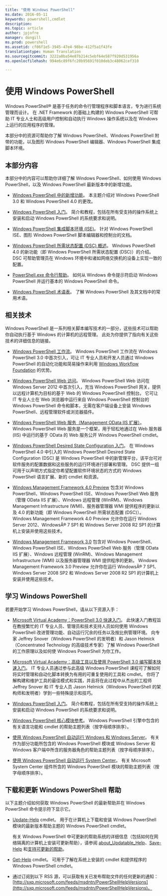 ```yaml
---
title: "使用 Windows PowerShell"
ms.date: 2016-05-11
keywords: powershell,cmdlet
description: 
ms.topic: article
author: jpjofre
manager: dongill
ms.prod: powershell
ms.assetid: cf06f1e5-3945-47e4-98be-412f5a1f43fe
translationtype: Human Translation
ms.sourcegitcommit: 3222a0ba54e87b214c5ebf64e587f920d531956a
ms.openlocfilehash: 994e6c89f6fc20b95691f010deb3c48062cef310

---
```


# 使用 Windows PowerShell
Windows PowerShell® 是基于任务的命令行管理程序和脚本语言，专为进行系统管理而设计。 在 .NET Framework 的基础上构建的 Windows PowerShell 可帮助 IT 专业人士和高级用户控制和自动执行 Windows 操作系统以及在 Windows 上运行的应用程序的管理。

本部分中的资源可帮助你了解 Windows PowerShell、Windows PowerShell 附带的功能，以及图形 Windows PowerShell 编辑器、Windows PowerShell 集成脚本环境。

## 本部分内容
本部分中的内容可以帮助你详细了解 Windows PowerShell、如何使用 Windows PowerShell，以及 Windows PowerShell 最新版本中的新增功能。

-   [Windows PowerShell 中的新增功能](../../whats-new/What-s-New-in-Windows-PowerShell-50.md)。 本主题介绍对 Windows PowerShell 3.0 和 Windows PowerShell 4.0 的更改。

-   [Windows PowerShell 入门](../Getting-Started-with-Windows-PowerShell.md)。 简介和教程，包括在所有受支持的操作系统上安装和启动 Windows PowerShell 的系统要求和说明。

-   [Windows PowerShell 集成脚本环境 &#40;ISE&#41;](Windows-PowerShell-Integrated-Scripting-Environment--ISE-.md)。 针对 Windows PowerShell ISE、图形 Windows PowerShell 脚本编辑器和控制台的文档。

-   [Windows PowerShell 所需状态配置 (DSC) 概述](https://technet.microsoft.com/en-us/library/04c9e716-822c-40f0-8fdf-f2dda8abd888)。 Windows PowerShell 4.0 的新功能（即 Windows PowerShell 所需状态配置 (DSC)）的介绍。 DSC 可帮助管理员在 Windows 环境中和诸如网络交换机的设备上实现一致的配置。

-   [PowerShell.exe 命令行帮助](../../core-powershell/console/PowerShell.exe-Command-Line-Help.md)。 如何从 Windows 命令提示符启动 Windows PowerShell 并运行基本的 Windows PowerShell 命令。

-   [Windows PowerShell 术语表](../../Windows-PowerShell-Glossary.md)。 了解 Windows PowerShell 及其文档中的常用术语。

## 相关技术
Windows PowerShell 是一系列相关脚本编写技术的一部分，这些技术可以帮助你自动执行基于 Windows 的计算机的远程管理。 此处为你提供了指向有关这些技术的详细信息的链接。

-   [Windows PowerShell 工作流](http://technet.microsoft.com/library/jj134242.aspx)。 Windows PowerShell 工作流在 Windows PowerShell 3.0 中首次引入，可让 IT 专业人员和开发人员通过 Windows PowerShell 的自动化功能和简易操作来利用 [Windows Workflow Foundation](http://msdn.microsoft.com/library/ee342461.aspx) 的优势。

-   [Windows PowerShell Web 访问](http://technet.microsoft.com/library/hh831611.aspx)。 Windows PowerShell Web 访问在 Windows Server 2012 中首次引入，充当 Windows PowerShell 网关，提供以远程计算机为目标的基于 Web 的 Windows PowerShell 控制台。 它可让 IT 专业人士在 Web 浏览器中运行来自 Windows PowerShell 控制台的 Windows PowerShell 命令和脚本，无需在客户端设备上安装 Windows PowerShell、远程管理软件或浏览器插件。

-   [Windows PowerShell Web 服务（Management OData IIS 扩展）](http://msdn.microsoft.com/library/windows/desktop/hh880865.aspx)。 Windows PowerShell Web 服务是一个框架，用于轻松地通过在 Web 服务器 (IIS) 中运行的基于 OData 的 Web 服务公开 Windows PowerShell cmdlet。

-   [Windows PowerShell Desired State Configuration 入门](https://technet.microsoft.com/en-us/library/c134aa32-b085-4656-9a89-955d8ff768d0)。 在 Windows PowerShell 4.0 中引入的 Windows PowerShell Desired State Configuration (DSC) 是 Windows PowerShell 中的新管理平台，该平台可对软件服务的配置数据和这些服务的运行环境进行部署和管理。 DSC 提供一组可用于以声明方式指定你希望配置软件环境状态的方式的 Windows PowerShell 语言扩展、新的 cmdlet 和资源。

-   [Windows Management Framework 4.0 Preview](http://go.microsoft.com/fwlink/?LinkID=293881) 包含对 Windows PowerShell、Windows PowerShell ISE、Windows PowerShell Web 服务（管理 OData IIS 扩展）、Windows 远程管理 (WinRM)、Windows Management Infrastructure (WMI)、服务器管理器 WMI 提供程序的更新以及 4.0 的新功能（即 Windows PowerShell 所需状态配置 (DSC)）。 Windows Management Framework 4.0 Preview 允许你在运行 Windows Server 2012、WindowsÂ® 7 SP1 和 Windows Server 2008 R2 SP1 的计算机上安装并使用这些技术。

-   [Windows Management Framework 3.0](http://www.microsoft.com/download/details.aspx?id=34595) 包含对 Windows PowerShell、Windows PowerShell ISE、Windows PowerShell Web 服务（管理 OData IIS 扩展）、Windows 远程管理 (WinRM)、Windows Management Infrastructure (WMI) 以及服务器管理器 WMI 提供程序的更新。 Windows Management Framework 3.0 Preview 允许你在运行 WindowsÂ® 7 SP1、Windows Server 2008 SP2 和 Windows Server 2008 R2 SP1 的计算机上安装并使用这些技术。

## 学习 Windows PowerShell
若要开始学习 Windows PowerShell，请从以下资源入手：

-   [Microsoft Virtual Academy：PowerShell 3.0 快速入门](https://mva.microsoft.com/en-us/training-courses/getting-started-with-powershell-3-0-jump-start-8276)。 此快速入门教程旨在教授繁忙的 IT 专业人员、管理员和技术支持人员如何使用 Windows PowerShell 改进管理功能、自动运行冗余的任务以及按比例管理环境。 向专家 Jeffrey Snover（Windows PowerShell 的发明者）和 Jason Helmick（Concentrated Technology 的高级技术专家）了解 Windows PowerShell 的工作原理以及如何使 Windows PowerShell 为你工作。

-   [Microsoft Virtual Academy：高级工具以及使用 PowerShell 3.0 编写脚本快速入门](https://mva.microsoft.com/en-US/training-courses/advanced-tools-scripting-with-powershell-30-jump-start-8277)。 IT 专业人员通过参与此高级 Windows PowerShell 课程可了解如何将实时管理和自动化脚本转换为有用的可重复使用的工具和 cmdlet。 你将了解构建和维护工具的最佳模式和实践，并且将在此过程中从杰出的工程师 Jeffrey Snover 和 IT 专业人员 Jason Helmick（Windows PowerShell 的架构师和发明者）学到一些特殊提示和技巧。

-   [Windows PowerShell 入门](../Getting-Started-with-Windows-PowerShell.md)。 简介和教程，包括在所有受支持的操作系统上安装和启动 Windows PowerShell 的系统要求和说明。

-   [Windows PowerShell 核心模块参考](http://technet.microsoft.com/library/hh847741(v=wps.630).aspx)。 Windows PowerShell 引擎中包含的有关语言功能和 cmdlet 的帮助主题列表（按字母顺序排序）。

-   [使用 Windows PowerShell 自动运行 Windows 和 Windows Server](http://technet.microsoft.com/library/dn249523.aspx)。 有关作为部分功能所包含的 Windows PowerShell 模块或 Windows Server 和 Windows 客户端中所含的服务器角色的帮助主题列表（按字母顺序排序）。

-   [使用 Windows PowerShell 自动运行 System Center](https://technet.microsoft.com/en-us/library/mt156962.aspx)。 有关 Microsoft System Center 组件所含的 Windows PowerShell 模块的帮助主题列表（按字母顺序排序）。

## 下载和更新 Windows PowerShell 帮助
以下主题介绍如何获取 Windows PowerShell 的最新帮助并在 Windows PowerShell 命令提示符下显示它。

-   [Update-Help](http://technet.microsoft.com/library/hh849720.aspx) cmdlet。 用于在计算机上下载和安装 Windows PowerShell 模块的最新版本帮助主题的 Windows PowerShell cmdlet。

    有关 Windows PowerShell 中可更新的帮助系统的详细信息（包括如何在网络隔离的计算机上安装可更新帮助），请参阅 [about_Updatable_Help](http://technet.microsoft.com/library/hh847735.aspx)、[Save-Help](http://technet.microsoft.com/library/hh849724.aspx) 和[支持可更新的帮助](http://msdn.microsoft.com/library/hh852754.aspx)。

-   [Get-Help](http://technet.microsoft.com/library/hh849696(v=wps.630).aspx) cmdlet。 可用于了解在系统上安装的 cmdlet 和提供程序的 Windows PowerShell cmdlet。

-   通过订阅到以下 RSS 源，可以获取有关已发布帮助文件的任何更新的通知：[http://sxp.microsoft.com/feeds/msdntn/PowerShellHelpVersions](http://sxp.microsoft.com/feeds/msdntn/PowerShellHelpVersions)。




<!--HONumber=Aug16_HO4-->


